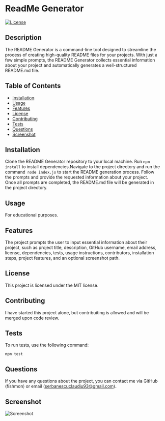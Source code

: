 
# ReadMe Generator

[![License]( https://img.shields.io/badge/License-MIT-yellow.svg )]( https://opensource.org/licenses/MIT )

## Description
The README Generator is a command-line tool designed to streamline the process of creating high-quality README files for your projects. With just a few simple prompts, the README Generator collects essential information about your project and automatically generates a well-structured README.md file.

## Table of Contents
- [Installation](#installation)
- [Usage](#usage)
- [Features](#features)
- [License](#license)
- [Contributing](#contributing)
- [Tests](#tests)
- [Questions](#questions)
- [Screenshot](#screenshot)

## Installation
Clone the README Generator repository to your local machine. Run `npm install` to install dependencies.Navigate to the project directory and run the command` node index.js` to start the README generation process. Follow the prompts and provide the requested information about your project. Once all prompts are completed, the README.md file will be generated in the project directory.

## Usage
For educational purposes.

## Features
The project prompts the user to input essential information about their project, such as project title, description, GitHub username, email address, license, dependencies, tests, usage instructions, contributors, installation steps, project features, and an optional screenshot path.

## License
This project is licensed under the MIT license.

## Contributing
I have started this project alone, but contribuiting is allowed and will be merged upon code review.

## Tests
To run tests, use the following command:
```
npm test
```

## Questions
If you have any questions about the project, you can contact me via GitHub (fishmon) or email (serbanescuclaudiu93@gmail.com).

## Screenshot
![Screenshot](/)
